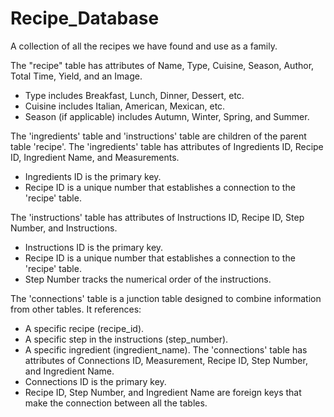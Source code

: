 # Recipe_Database

A collection of all the recipes we have found and use as a family.

The "recipe" table has attributes of Name, Type, Cuisine, Season, Author, Total Time, Yield, and an Image.
- Type includes Breakfast, Lunch, Dinner, Dessert, etc.
- Cuisine includes Italian, American, Mexican, etc.
- Season (if applicable) includes Autumn, Winter, Spring, and Summer.

The 'ingredients' table and 'instructions' table are children of the parent table 'recipe'.
The 'ingredients' table has attributes of Ingredients ID, Recipe ID, Ingredient Name, and Measurements.
- Ingredients ID is the primary key.
- Recipe ID is a unique number that establishes a connection to the 'recipe' table.

The 'instructions' table has attributes of Instructions ID, Recipe ID, Step Number, and Instructions.
- Instructions ID is the primary key.
- Recipe ID is a unique number that establishes a connection to the 'recipe' table.
- Step Number tracks the numerical order of the instructions.

The 'connections' table is a junction table designed to combine information from other tables.
It references:
- A specific recipe (recipe_id).
- A specific step in the instructions (step_number).
- A specific ingredient (ingredient_name).
The 'connections' table has attributes of Connections ID, Measurement, Recipe ID, Step Number, and Ingredient Name.
- Connections ID is the primary key.
- Recipe ID, Step Number, and Ingredient Name are foreign keys that make the connection between all the tables. 
